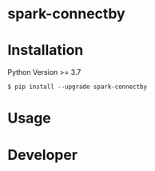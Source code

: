# spark-connectby


# Installation
Python Version >= 3.7 
```
$ pip install --upgrade spark-connectby
```

[//]: # (```)
# Usage

# Developer 

